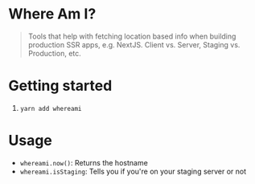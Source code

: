 # Where Am I?
> Tools that help with fetching location based info when building production SSR apps, e.g. NextJS. Client vs. Server, Staging vs. Production, etc.

# Getting started 

1. `yarn add whereami`

# Usage

- `whereami.now()`: Returns the hostname
- `whereami.isStaging`: Tells you if you're on your staging server or not
